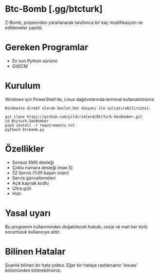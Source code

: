 
# Btc-Bomb [.gg/btcturk]
Z-Bomb, projesinden yararlanarak tarafımca bir kaç modifikasyon ve editlemeler yapıldı.
# Gereken Programlar
- En son Python sürümü
- GitSCM
# Kurulum
Windows için PowerShell'de, Linux dağıtımlarında terminal kullanabilirsiniz.
```
Windowsta direkt olarak baslat.bat dosyası ile çalıştırabilirsiniz.
```

```
git clone https://github.com/yildirimlord/BtcTurk-SmsBomber.git
cd Btcturk-SmsBomber
pip3 install -r requirements.txt
python3 btcbomb.py
```
# Özellikler
- Sonsuz SMS desteği
- Çoklu numara desteği (max 5)
- 52 Servis (%91 başarı oranı)
- Servis güncellemeleri
- Açık kaynak kodlu
- Ultra gizli
- Hızlı
# Yasal uyarı
Bu programın kullanımından doğabilecek hukuki, cezai ve mali her türlü sorumluluk kullanıcıya aittir.
# Bilinen Hatalar
Şuanlık bilinen bir hata yoktur. Eğer bir hataya rastlarsanız 'Issues' bölümünden bildirebilirsiniz.



